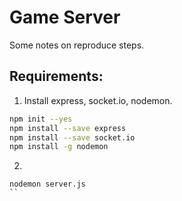 # Game Server

Some notes on reproduce steps.

## Requirements:

1. Install express, socket.io, nodemon.
```bash
npm init --yes
npm install --save express
npm install --save socket.io
npm install -g nodemon
```

2. 
```
nodemon server.js
``